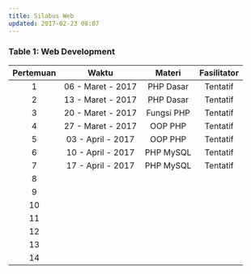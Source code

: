 ```yaml
---
title: Silabus Web
updated: 2017-02-23 08:07
---
```


### Table 1: Web Development

| Pertemuan |       Waktu       |   Materi   | Fasilitator |
|:---------:|:-----------------:|:----------:|:-----------:|
|     1     | 06 - Maret - 2017 |  PHP Dasar |   Tentatif  |
|     2     | 13 - Maret - 2017 |  PHP Dasar |   Tentatif  |
|     3     | 20 - Maret - 2017 | Fungsi PHP |   Tentatif  |
|     4     | 27 - Maret - 2017 |   OOP PHP  |   Tentatif  |
|     5     | 03 - April - 2017 |   OOP PHP  |   Tentatif  |
|     6     | 10 - April - 2017 |  PHP MySQL |   Tentatif  |
|     7     | 17 - April - 2017 |  PHP MySQL |   Tentatif  |
|     8     |                   |            |             |
|     9     |                   |            |             |
|     10    |                   |            |             |
|     11    |                   |            |             |
|     12    |                   |            |             |
|     13    |                   |            |             |
|     14    |                   |            |             |
